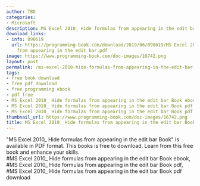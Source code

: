 ```yaml
---
author: TBD
categories:
- Microsoft
description: MS Excel 2010_ Hide formulas from appearing in the edit bar Book
download_links:
- info: 090619
  url: https://programming-book.com/download/2019/06/090619/MS Excel 2010_ Hide formulas
    from appearing in the edit bar.pdf
image: https://www.programming-book.com/doc-images/16742.png
layout: post
permalink: /ms-excel-2010-hide-formulas-from-appearing-in-the-edit-bar-book.html
tags:
- free book download
- free pdf download
- free programming ebook
- pdf free
- MS Excel 2010_ Hide formulas from appearing in the edit bar Book ebook
- MS Excel 2010_ Hide formulas from appearing in the edit bar Book pdf
- MS Excel 2010_ Hide formulas from appearing in the edit bar Book pdf download
thumbnail_url: https://www.programming-book.com/doc-images/16742.png
title: MS Excel 2010_ Hide formulas from appearing in the edit bar Book
---
```


 
<div class="item-desc text-justify">
  "MS Excel 2010_ Hide formulas from appearing in the edit bar Book" is available in PDF format. This books is free to download. Learn from this free book and enhance your skills.
  <br>
  #MS Excel 2010_ Hide formulas from appearing in the edit bar Book ebook, #MS Excel 2010_ Hide formulas from appearing in the edit bar Book pdf, #MS Excel 2010_ Hide formulas from appearing in the edit bar Book pdf download
</div>